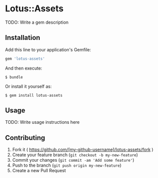 # Lotus::Assets

TODO: Write a gem description

## Installation

Add this line to your application's Gemfile:

```ruby
gem 'lotus-assets'
```

And then execute:

    $ bundle

Or install it yourself as:

    $ gem install lotus-assets

## Usage

TODO: Write usage instructions here

## Contributing

1. Fork it ( https://github.com/[my-github-username]/lotus-assets/fork )
2. Create your feature branch (`git checkout -b my-new-feature`)
3. Commit your changes (`git commit -am 'Add some feature'`)
4. Push to the branch (`git push origin my-new-feature`)
5. Create a new Pull Request
